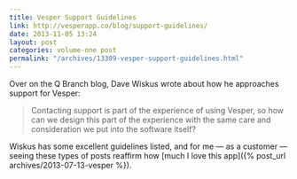 ```yaml
---
title: Vesper Support Guidelines
link: http://vesperapp.co/blog/support-guidelines/
date: 2013-11-05 13:24
layout: post
categories: volume-one post
permalink: "/archives/13309-vesper-support-guidelines.html"
---
```



Over on the Q Branch blog, Dave Wiskus wrote about how he approaches support for Vesper:

> Contacting support is part of the experience of using Vesper, so how can we design this part of the experience with the same care and consideration we put into the software itself?

Wiskus has some excellent guidelines listed, and for me &mdash; as a customer &mdash; seeing these types of posts reaffirm how [much I love this app]({% post_url archives/2013-07-13-vesper %}).
